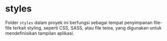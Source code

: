 # styles

Folder `styles` dalam proyek ini berfungsi sebagai tempat penyimpanan file-file terkait styling, seperti CSS, SASS, atau file tema, yang digunakan untuk mendefinisikan tampilan aplikasi.

